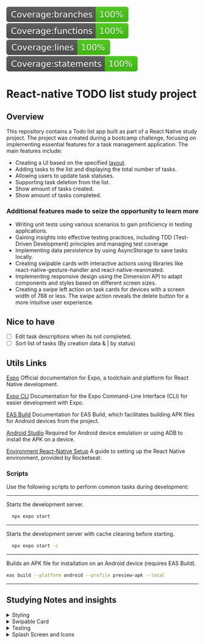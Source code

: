 ![branches](__badges__/badge-branches.svg)
![functions](__badges__/badge-functions.svg)
![lines](__badges__/badge-lines.svg)
![statements](__badges__/badge-statements.svg)

# React-native TODO list study project

## Overview

This repository contains a Todo list app built as part of a React Native study project. The project was created during a bootcamp challenge, focusing on implementing essential features for a task management application. The main features include:

- Creating a UI based on the specified [layout](<https://www.figma.com/file/QLMPiDtg2WMpnp1u2BfQb3/ToDo-List-%E2%80%A2-Desafio-React-Native-(Copy)?node-id=401%3A499&mode=dev>).
- Adding tasks to the list and displaying the total number of tasks.
- Allowing users to update task statuses.
- Supporting task deletion from the list.
- Show amount of tasks created.
- Show amount of tasks completed.

### Additional features made to seize the opportunity to learn more

- Writing unit tests using various scenarios to gain proficiency in testing applications.
- Gaining insights into effective testing practices, including TDD (Test-Driven Development) principles and managing test coverage
- Implementing data persistence by using AsyncStorage to save tasks locally.
- Creating swipable cards with interactive actions using libraries like react-native-gesture-handler and react-native-reanimated.
- Implementing responsive design using the Dimension API to adapt components and styles based on different screen sizes.
- Creating a swipe left action on task cards for devices with a screen width of 768 or less. The swipe action reveals the delete button for a more intuitive user experience.

## Nice to have

- [ ] Edit task descriptions when its not completed.
- [ ] Sort list of tasks (By creation data & | by status)

## Utils Links

[Expo](https://docs.expo.dev/) Official documentation for Expo, a toolchain and platform for React Native development.

[Expo CLI](https://docs.expo.dev/more/expo-cli/#develop) Documentation for the Expo Command-Line Interface (CLI) for easier development with Expo.

[EAS Build](https://docs.expo.dev/build/introduction/) Documentation for EAS Build, which facilitates building APK files for Android devices from the project.

[Android Studio](https://developer.android.com/studio) Required for Android device emulation or using ADB to install the APK on a device.

[Environment React-Native Setup](https://react-native.rocketseat.dev/) A guide to setting up the React Native environment, provided by Rocketseat.

### Scripts

Use the following scripts to perform common tasks during development:

---

Starts the development server.

```bash
  npx expo start
```

---

Starts the development server with cache cleaning before starting.

```bash
  npx expo start -c
```

---

Builds an APK file for installation on an Android device (requires EAS Build).

```bash
eas build --platform android --profile preview-apk --local
```

---

## Studying Notes and insights

<details>
<summary>Styling</summary>

---

- During the development of the project, the primary choice for styling was the `StyleSheet` in React Native. However, some challenges were encountered when trying to apply certain styles, such as `transform: translationY 50%`, which is not supported in the same way as in web development. An attempt to use the `styled-components` library resulted in confusing compilation errors related to unsupported styles, leading to the decision to stick with `StyleSheet` for its simplicity.

- Notably, `transform: translateY` behaves differently in React Native compared to web environment, as it does not support using percentages for translating an element by half of its size, for example. Instead, React Native uses density-independent pixels as the size unit.

- The usage of `z-index` for overlapping elements required careful consideration of the element order to achieve the desired effect.

- React Native lacks built-in pseudo classes, making simple styling based on pseudo classes more cumbersome. Workarounds include using states, the Animated API, or libraries like `react-native-reanimated` with shared values.

- Implementing box shadows in React Native was found to have varying attributes between iOS and Android platforms. Despite following the official RN [Shadow Props documentation](https://reactnative.dev/docs/shadow-props) , issues persisted. While workarounds involving external libraries or outer boxes exist, the preference was to use borders instead to avoid unnecessary complexity.

- A remarkable point that I found different here is the way to deal with conditional styles, passing to styles an array of styles and the last valid style is applied or using logic operators on the jsx scope directly.

</details>

<details>
<summary>Swipable Card</summary>

---

The objective was to create a TaskCard with layout and behavior inspired by mobile app interfaces like Linked Job suggestion cards and Hotmail Email cards. The desired functionality included a swipe left action to reveal a delete button.

To achieve this feature, two libraries were explored: react-native-gesture-handler and react-native-reanimated.

- `react-native-gesture-handler`: This library is well-documented, but it lacks comprehensive sample code, making it challenging to understand how its components work together effectively. Additionally, there have been many versions with significant changes, and at the moment, Expo does not install the latest version.
- `react-native-reanimated`: The library provides hooks that offer a performance boost for animations by using a syntax sugar approach to ref usage. However, it's important to note that it may not be as reactive as other solutions.

</details>

<details>
<summary>Testing</summary>

- Testing was not mandatory for the challenge, but it provided an excellent opportunity to practice Test-Driven Development (TDD) principles.

- Adopting TDD, I diligently wrote meaningful tests whenever possible. This practice resulted in frequent test refactoring due to code splitting, refactoring, adding new features, and gaining a deeper understanding of unit tests.

- While testing offers valuable benefits, I also realized that attempting to test everything can be resource-intensive, increasing development time and maintenance efforts, especially when requirements are unclear and the code undergoes significant changes.

I- t's crucial to approach test coverage metrics with caution, as high coverage alone may not guarantee a flawlessly functioning application. A thoughtful evaluation of test quality and effectiveness is essential to ensure overall code reliability.

</details>

<details>
<summary>Splash Screen and Icons</summary>

- Replacing the splash screen was a straightforward task, but special attention was required to avoid image distortion.
- Icon and Adaptive has some considerations with the canvas and images sizes check this [Documentation](https://developer.android.com/develop/ui/views/launch/icon_design_adaptive).
- Some properties in the `app.json` config file were overwritten in development mode and only applied when building the app, like the adaptive-icon.
- The use of `eas build --local` lacked caching support, impacting build times during development.

</details>

</details>
